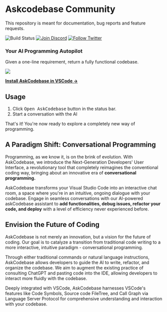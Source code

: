 # Askcodebase Community
This repository is meant for documentation, bug reports and feature requests.


<img src="https://img.shields.io/github/actions/workflow/status/jipitiai/vscode-askcodebase/package.yaml?label=Build" alt="Build Status">  <a href="https://discord.gg/5Ny6UuNKVD" target="_blank"><img src="https://img.shields.io/discord/1063090582890758175?label=Discord" alt="Join Discord" /></a> <a href="https://twitter.com/intent/user?screen_name=AskCodebase" target="_blank"><img src="https://img.shields.io/twitter/follow/AskCodebase" alt="Follow Twitter" /></a>

### Your AI Programming Autopilot

Given a one-line requirement, return a fully functional codebase.

![](https://images.askcodebase.com/vscode.png)

**[Install AskCodebase in VSCode →](https://marketplace.visualstudio.com/items?itemName=JipitiAI.askcodebase)**


## Usage

1. Click <kbd>Open AskCodebase</kbd> button in the status bar.
2. Start a conversation with the AI

That's it! You're now ready to explore a completely new way of programming.

## A Paradigm Shift: Conversational Programming

Programming, as we know it, is on the brink of evolution. With AskCodebase, we introduce the Next-Generation Developers' User Interface, a revolutionary tool that completely reimagines the conventional coding way, bringing about an innovative era of **conversational programming.**

AskCodebase transforms your Visual Studio Code into an interactive chat room, a space where you're in an intuitive, ongoing dialogue with your codebase. Engage in seamless conversations with our AI-powered askCodebase assistant to **add functionalities, debug issues, refactor your code, and deploy** with a level of efficiency never experienced before.

## Envision the Future of Coding

AskCodebase is not merely an innovation, but a vision for the future of coding. Our goal is to catalyze a transition from traditional code writing to a more interactive, intuitive paradigm - conversational programming.

Through either traditional commands or natural language instructions, AskCodebase allows developers to guide the AI to write, refactor, and organize the codebase. We aim to augment the existing practice of consulting ChatGPT and pasting code into the IDE, allowing developers to interact more fluidly with the codebase.

Deeply integrated with VSCode, AskCodebase harnesses VSCode's features like Code Symbols, Source code FileTree, and Call Graph via Language Server Protocol for comprehensive understanding and interaction with your codebase.
